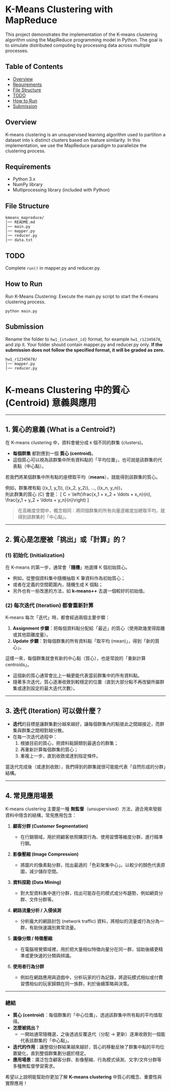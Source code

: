 # K-Means Clustering with MapReduce

This project demonstrates the implementation of the K-means clustering algorithm using the MapReduce programming model in Python. The goal is to simulate distributed computing by processing data across multiple processes.

## Table of Contents

- [Overview](#overview)
- [Requirements](#requirements)
- [File Structure](#file-structure)
- [TODO](#todo)
- [How to Run](#how-to-run)
- [Submission](#submission)

## Overview

K-means clustering is an unsupervised learning algorithm used to partition a dataset into `k` distinct clusters based on feature similarity. In this implementation, we use the MapReduce paradigm to parallelize the clustering process.

## Requirements

- Python 3.x
- NumPy library
- Multiprocessing library (included with Python)

## File Structure

```
kmeans_mapreduce/
│── README.md
│── main.py
│── mapper.py
│── reducer.py
│── data.txt
```

## TODO

Complete `run()` in mapper.py and reducer.py.

## How to Run

Run K-Means Clustering: Execute the main.py script to start the K-means clustering process.

```
python main.py
```

## Submission

Rename the folder to `hw1_{student_id}` format, for example `hw1_r12345678`, and zip it. Your folder should contain mapper.py and reducer.py only. **If the submission does not follow the specified format, it will be graded as zero.**

```
hw1_r12345678/
│── mapper.py
│── reducer.py
```

# K-means Clustering 中的質心 (Centroid) 意義與應用

---

## 1. 質心的意義 (What is a Centroid?)

在 K-means clustering 中，資料會被分成 `K` 個不同的群集 (clusters)。
- **每個群集** 都對應到一個 **質心 (centroid)**。
- 這個質心可以視為該群集中所有資料點的「平均位置」，也可說是該群集的代表點（中心點）。

若我們將某個群集中所有點的座標取平均（**means**），就能得到該群集的質心。

例如，群集裡有點 \((x_1, y_1)\), \((x_2, y_2)\), …, \((x_n, y_n)\)，  
則此群集的質心 \(C\) 會是：
\[
C = \left(\frac{x_1 + x_2 + \ldots + x_n}{n}, \frac{y_1 + y_2 + \ldots + y_n}{n}\right)
\]

> 在高維度空間中，概念相同：將同個群集的所有向量逐維度加總取平均，就得到該群集的「中心點」。

---

## 2. 質心是怎麼被「挑出」或「計算」的？

### (1) 初始化 (Initialization)

在 K-means 的第一步，通常會「**隨機**」地選擇 K 個初始質心。  
- 例如，從整個資料集中隨機抽取 K 筆資料作為初始質心；  
- 或者在定義的空間範圍內，隨機生成 K 個點；  
- 另外也有一些改進的方法，如 **k-means++** 去選一個較好的初始值。

### (2) 每次迭代 (Iteration) 都會重新計算

K-means 每次「迭代」時，都會經過兩個主要步驟：
1. **Assignment 步驟**：把每個資料點分配給「最近」的質心（使用歐幾里得距離或其他距離度量）。
2. **Update 步驟**：對每個群集的所有資料點「取平均 (mean)」，得到「新的質心」。

這樣一來，每個群集就會有新的中心點（質心），也是常說的「重新計算 centroids」。  
- 這個新的質心通常會比上一輪更能代表當前群集中的所有資料點。  
- 隨著多次迭代，質心逐漸收斂到較穩定的位置（直到大部分點不再改變所屬群集或達到設定的最大迭代次數）。

---

## 3. 迭代 (Iteration) 可以做什麼？

- **迭代**的目標是讓群集劃分越來越好，讓每個群集內的點彼此之間越接近，而群集與群集之間相對越分散。  
- 在每一次迭代過程中：
  1. 根據目前的質心，把資料點歸類到最適合的群集；  
  2. 再重新計算每個群集的質心；  
  3. 重複上一步，直到收斂或達到指定條件。

當迭代完成後（或達到收斂），我們得到的群集就很可能能代表「自然形成的分群」結構。

---

## 4. 常見應用場景

K-means clustering 主要是一種 **無監督**（unsupervised）方法，適合用來發掘資料中隱含的結構，常見應用包含：

1. **顧客分群 (Customer Segmentation)**  
   - 在行銷領域，用於把顧客依照購買行為、使用習慣等維度分群，進行精準行銷。

2. **影像壓縮 (Image Compression)**  
   - 將圖片的像素點分群，找出最適的「色彩聚集中心」。以較少的顏色代表原圖，減少儲存空間。

3. **資料探勘 (Data Mining)**  
   - 對大型資料集中進行分群，找出可能存在的模式或分布趨勢，例如網頁分群、文件分群等。

4. **網路流量分析 / 入侵偵測**  
   - 分析龐大的網路封包 (network traffic) 資料，將相似的流量或行為分為一群，有助快速識別異常流量。

5. **圖像分類 / 特徵壓縮**  
   - 在電腦視覺領域裡，用於把大量相似特徵向量分在同一群，協助後續更精準或更快速的分類與辨識。

6. **使用者行為分群**  
   - 例如在網路應用與遊戲中，分析玩家的行為記錄，將遊玩模式相似或付費習慣相似的玩家歸類在同一族群，利於後續策略與決策。

---

### 總結

- **質心 (centroid)**：每個群集的「中心位置」，透過該群集中所有點的平均值取得。  
- **怎麼被挑出？**  
  - 一開始通常隨機選，之後透過反覆迭代（分配 -> 更新）逐漸收斂到一個能代表該群集的「中心點」。  
- **迭代的作用**：讓整個分群結果越來越好，質心的移動反映了群集中點的平均位置變化，直到整個群集劃分趨於穩定。  
- **應用場景**：廣泛包含顧客分群、影像壓縮、行為模式偵測、文字/文件分群等多種無監督學習需求。

希望以上說明能幫助你更加了解 **K-means clustering** 中質心的概念、重要性與實際應用！

